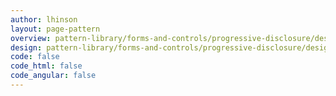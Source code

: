 ```yaml
---
author: lhinson
layout: page-pattern
overview: pattern-library/forms-and-controls/progressive-disclosure/design/overview.md
design: pattern-library/forms-and-controls/progressive-disclosure/design/design.md
code: false
code_html: false
code_angular: false
---
```

